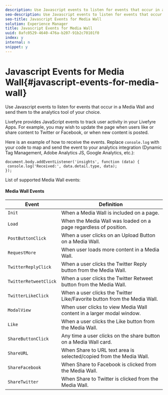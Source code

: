 ```yaml
---
description: Use Javascript events to listen for events that occur in a Media Wall and send them to the analytics tool of your choice.
seo-description: Use Javascript events to listen for events that occur in a Media Wall and send them to the analytics tool of your choice.
seo-title: Javascript Events for Media Wall
solution: Experience Manager
title: Javascript Events for Media Wall
uuid: 8afc0529-4640-476a-b207-91b2c70101f0
index: y
internal: n
snippet: y
---
```


# Javascript Events for Media Wall{#javascript-events-for-media-wall}

Use Javascript events to listen for events that occur in a Media Wall and send them to the analytics tool of your choice.

Livefyre provides JavaScript events to track user activity in your Livefyre Apps. For example, you may wish to update the page when users like or share content to Twitter or Facebook, or when new content is posted.

Here is an example of how to receive the events. Replace `console.log` with your code to map and send the event to your analytics integration (Dynamic Tag Management, Adobe Analytics JS, Google Analytics, etc.):

```
document.body.addEventListener('insights', function (data) { 
 console.log('Received:', data.detail.type, data); 
});
```

List of supported Media Wall events:

#### Media Wall Events
|  Event  | Definition  |
|---|---|
|  `Init`  | When a Media Wall is included on a page.  |
|  `Load`  | When the Media Wall was loaded on a page regardless of position.  |
|  `PostButtonClick`  | When a user clicks on an Upload Button on a Media Wall.  |
|  `RequestMore`  | When user loads more content in a Media Wall.  |
|  `TwitterReplyClick`  | When a user clicks the Twitter Reply button from the Media Wall.  |
|  `TwitterRetweetClick`  | When a user clicks the Twitter Retweet button from the Media Wall.  |
|  `TwitterLikeClick`  | When a user clicks the Twitter Like/Favorite button from the Media Wall.  |
|  `ModalView`  | When user clicks to view Media Wall content in a larger modal window.  |
|  `Like`  | When a user clicks the Like button from the Media Wall.  |
|  `ShareButtonClick`  | Any time a user clicks on the share button on a Media Wall card.  |
|  `ShareURL`  | When Share to URL text area is selected/copied from the Media Wall.  |
|  `ShareFacebook`  | When Share to Facebook is clicked from the Media Wall.  |
|  `ShareTwitter`  | When Share to Twitter is clicked from the Media Wall.  |

